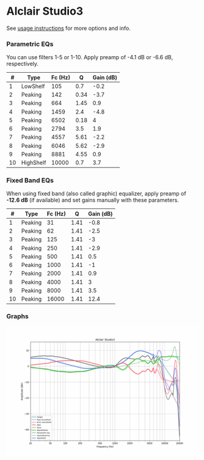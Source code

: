 # Alclair Studio3
See [usage instructions](https://github.com/jaakkopasanen/AutoEq#usage) for more options and info.

### Parametric EQs
You can use filters 1-5 or 1-10. Apply preamp of -4.1 dB or -6.6 dB, respectively.

|   # | Type      |   Fc (Hz) |    Q |   Gain (dB) |
|-----|-----------|-----------|------|-------------|
|   1 | LowShelf  |       105 | 0.7  |        -0.2 |
|   2 | Peaking   |       142 | 0.34 |        -3.7 |
|   3 | Peaking   |       664 | 1.45 |         0.9 |
|   4 | Peaking   |      1459 | 2.4  |        -4.8 |
|   5 | Peaking   |      6502 | 0.18 |         4   |
|   6 | Peaking   |      2794 | 3.5  |         1.9 |
|   7 | Peaking   |      4557 | 5.61 |        -2.2 |
|   8 | Peaking   |      6046 | 5.62 |        -2.9 |
|   9 | Peaking   |      8881 | 4.55 |         0.9 |
|  10 | HighShelf |     10000 | 0.7  |         3.7 |

### Fixed Band EQs
When using fixed band (also called graphic) equalizer, apply preamp of **-12.6 dB** (if available) and set gains manually with these parameters.

|   # | Type    |   Fc (Hz) |    Q |   Gain (dB) |
|-----|---------|-----------|------|-------------|
|   1 | Peaking |        31 | 1.41 |        -0.8 |
|   2 | Peaking |        62 | 1.41 |        -2.5 |
|   3 | Peaking |       125 | 1.41 |        -3   |
|   4 | Peaking |       250 | 1.41 |        -2.9 |
|   5 | Peaking |       500 | 1.41 |         0.5 |
|   6 | Peaking |      1000 | 1.41 |        -1   |
|   7 | Peaking |      2000 | 1.41 |         0.9 |
|   8 | Peaking |      4000 | 1.41 |         3   |
|   9 | Peaking |      8000 | 1.41 |         3.5 |
|  10 | Peaking |     16000 | 1.41 |        12.4 |

### Graphs
![](./Alclair%20Studio3.png)
